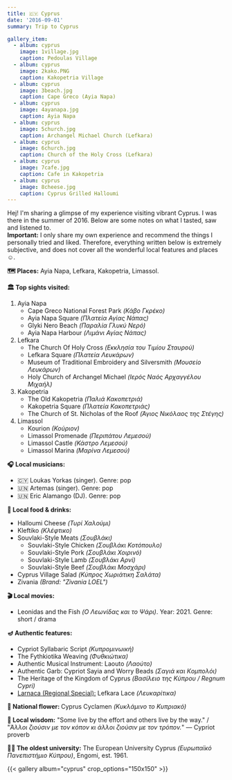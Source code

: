 ```yaml
---
title: 🇨🇾 Cyprus
date: '2016-09-01'
summary: Trip to Cyprus

gallery_item:
  - album: cyprus
    image: 1village.jpg
    caption: Pedoulas Village
  - album: cyprus
    image: 2kako.PNG
    caption: Kakopetria Village
  - album: cyprus
    image: 3beach.jpg
    caption: Cape Greco (Ayia Napa)
  - album: cyprus
    image: 4ayanapa.jpg
    caption: Ayia Napa
  - album: cyprus
    image: 5church.jpg
    caption: Archangel Michael Church (Lefkara)
  - album: cyprus
    image: 6church.jpg
    caption: Church of the Holy Cross (Lefkara)
  - album: cyprus
    image: 7cafe.jpg
    caption: Cafe in Kakopetria
  - album: cyprus
    image: 8cheese.jpg
    caption: Cyprus Grilled Halloumi 
---
```

Hej! I'm sharing a glimpse of my experience visiting vibrant Cyprus. I was there in the summer of 2016. Below are some notes on what I tasted, saw and listened to.<br>
<b>Important:</b> I only share my own experience and recommend the things I personally tried and liked. Therefore, everything written below is extremely subjective, and does not cover all the wonderful local features and places ☺️.

<b>🗺 Places:</b> Ayia Napa, Lefkara, Kakopetria, Limassol.<br>

<b>🏛 Top sights visited: </b>
1. Ayia Napa
    - Cape Greco National Forest Park <i>(Κάβο Γκρέκο)</i>
    - Ayia Napa Square <i>(Πλατεία Αγίας Νάπας)</i>
    - Glyki Nero Beach <i>(Παραλία Γλυκύ Νερό)</i>
    - Ayia Napa Harbour <i>(Λιμάνι Αγίας Νάπας)</i>
2. Lefkara
    - The Church Of Holy Cross <i>(Εκκλησία του Τιμίου Σταυρού)</i>
    - Lefkara Square <i>(Πλατεία Λευκάρων)</i>
    - Museum of Traditional Embroidery and Silversmith <i>(Μουσείο Λευκάρων)</i>
    - Holy Church of Archangel Michael <i>(Ιερός Ναός Αρχαγγέλου Μιχαήλ)</i>
3. Kakopetria
    - The Old Kakopetria <i>(Παλιά Κακοπετριά)</i>
    - Kakopetria Square <i>(Πλατεία Κακοπετριάς)</i>
    - The Church of St. Nicholas of the Roof <i>(Άγιος Νικόλαος της Στέγης)</i>
4. Limassol
    - Kourion <i>(Koύριov)</i>
    - Limassol Promenade <i>(Περιπάτου Λεμεσού)</i>
    - Limassol Castle <i>(Κάστρο Λεμεσού)</i>
    - Limassol Marina <i>(Μαρίνα Λεμεσού)</i>


<b>🎧 Local musicians: </b>
- 🇨🇾 Loukas Yorkas (singer). Genre: pop
- 🇺🇳 Artemas (singer). Genre: pop
- 🇺🇳 Eric Alamango (DJ). Genre: pop


<b>🥘 Local food & drinks: </b>
- Halloumi Cheese <i>(Τυρί Χαλούμι)</i>
- Kleftiko <i>(Κλέφτικο)</i>
- Souvlaki-Style Meats <i>(Σουβλάκι)</i>
  - Souvlaki-Style Chicken <i>(Σουβλάκι Κοτόπουλο)</i>
  - Souvlaki-Style Pork <i>(Σουβλάκι Χοιρινό)</i>
  - Souvlaki-Style Lamb <i>(Σουβλάκι Αρνί)</i>
  - Souvlaki-Style Beef <i>(Σουβλάκι Μοσχάρι)</i>
- Cyprus Village Salad <i>(Κύπρος Χωριάτικη Σαλάτα)</i>
- Zivania <i>(Brand: "Zivania LOEL")</i>


<b>🎬 Local movies:</b>
-  Leonidas and the Fish <i>(Ο Λεωνίδας και το Ψάρι)</i>. Year: 2021. Genre: short / drama


<b>🪔 Authentic features:</b>
- Cypriot Syllabaric Script <i>(Κυπρομινωική)</i>
- The Fythkiotika Weaving <i>(Φυθκιώτικα)</i>
- Authentic Musical Instrument: Laouto <i>(Λαούτο)</i>
- Authentic Garb: Cypriot Sayia and Worry Beads <i>(Σαγιά και Кομπολόι)</i>
- The Heritage of the Kingdom of Cyprus <i>(Βασίλειο της Κύπρου / Regnum Cypri)</i>
- <u> Larnaca (Regional Special):</u> Lefkara Lace <i>(Λευκαρίτικα)</i>


<b>💐 National flower: </b> Cyprus Cyclamen <i>(Κυκλάμινο το Κυπριακό)</i>


<b>🦉 Local wisdom:</b> "Some live by the effort and others live by the way." / "<i>Άλλοι ζιούσιν με τον κόπον κι άλλοι ζιούσιν με τον τρόπον.</i>" — Cypriot proverb


<b>👨‍🎓 The oldest university:</b> The European University Cyprus <i>(Ευρωπαϊκό Πανεπιστήμιο Κύπρου)</i>, Engomi, est. 1961.  


{{< gallery album="cyprus" crop_options="150x150" >}}
   

